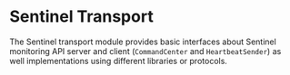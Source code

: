 # Sentinel Transport

The Sentinel transport module provides basic interfaces about Sentinel monitoring API server and client
(`CommandCenter` and `HeartbeatSender`) as well implementations using different libraries or protocols.